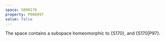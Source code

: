 ```yaml
---
space: S000176
property: P000097
value: false
---
```


The space contains a subspace homeomorphic to {S170}, and {S170|P97}.
